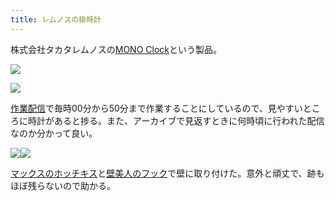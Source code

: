 ```yaml
---
title: レムノスの掛時計
---
```

株式会社タカタレムノスの[MONO Clock](https://www.amazon.co.jp/dp/B004UIT8BK)という製品。

![](https://lh3.googleusercontent.com/kB3XqYrGeSR3ivqX_LakCbc5bsTT3zddS5sT8H9qFoXHgc1AYFf3-UVjOnvsyQBpBobZYp5b9ohgmg-aGeDnei6diMHcsTY7g0_n4dzgmesaSBopWvqSHEKgnAb43suWu8S8-DQj8iLKWLGnEQ31Dg)

![](https://lh6.googleusercontent.com/VesqKNKZQK32ubQVD-Gs-yEyvm2Scbdiai5V90CBRQq3_GMwXXaua_mhybZGZ6ymIrCe_duw47v8yPW7CIQV4I3gw7E37zn71VOh5A0Qh_iVwRfKsjnknTlm6PBhevEHBBzwX_dH7ULS9wMHHO5P9Q)

[作業配信](https://www.youtube.com/channel/UC5s-KpSDGzxWPWNv94PnJHw)で毎時00分から50分まで作業することにしているので、見やすいところに時計があると捗る。また、アーカイブで見返すときに何時頃に行われた配信なのか分かって良い。

![](https://lh5.googleusercontent.com/2tV4TEF5yvNTJ1Bhg0V08XaQbI0CGqV5Qxt0OoHJPZlrEKrQqvPgRRSWTHIraL_XY4_eaK7_4ZMGRpFAovu-ze8rGQmkbGJ1t7B1OMIetxVfRFkEQa-OtYlaeCAsg1D6Tucal_foZgZMuMmUXIyGYg)![](https://lh3.googleusercontent.com/M1WZZrMtP-WQhdwCf1klqnXphKzMKLG6uSvUTJyjeM_v8Js74rmThZBoHqM-jUxjvdjFjUFt0oJeR1D6NiiRnAXYi4t5L63RiUO_TfHyzJ0t8H8LSPBOAhzUO5I9ZcKoDgOi8avCyxoIPSXFjBpr1Q)

[マックスのホッチキス](https://www.amazon.co.jp/dp/B000O9WRWG)と[壁美人のフック](https://www.amazon.co.jp/dp/B00CU78TDG)で壁に取り付けた。意外と頑丈で、跡もほぼ残らないので助かる。
